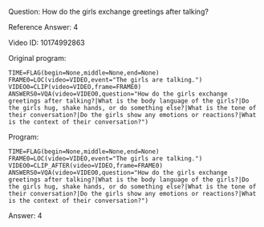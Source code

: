 Question: How do the girls exchange greetings after talking?

Reference Answer: 4

Video ID: 10174992863

Original program:

```
TIME=FLAG(begin=None,middle=None,end=None)
FRAME0=LOC(video=VIDEO,event="The girls are talking.")
VIDEO0=CLIP(video=VIDEO,frame=FRAME0)
ANSWERS0=VQA(video=VIDEO0,question="How do the girls exchange greetings after talking?|What is the body language of the girls?|Do the girls hug, shake hands, or do something else?|What is the tone of their conversation?|Do the girls show any emotions or reactions?|What is the context of their conversation?")
```

Program:

```
TIME=FLAG(begin=None,middle=None,end=None)
FRAME0=LOC(video=VIDEO,event="The girls are talking.")
VIDEO0=CLIP_AFTER(video=VIDEO,frame=FRAME0)
ANSWERS0=VQA(video=VIDEO0,question="How do the girls exchange greetings after talking?|What is the body language of the girls?|Do the girls hug, shake hands, or do something else?|What is the tone of their conversation?|Do the girls show any emotions or reactions?|What is the context of their conversation?")
```

Answer: 4

